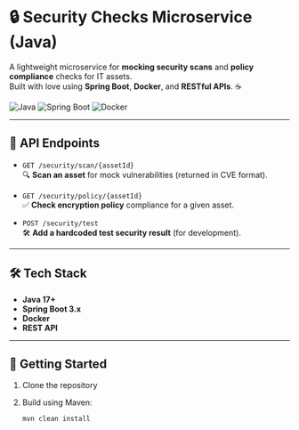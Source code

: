# 🔒 Security Checks Microservice (Java)

A lightweight microservice for **mocking security scans** and **policy compliance** checks for IT assets.  
Built with love using **Spring Boot**, **Docker**, and **RESTful APIs**. ☕

![Java](https://img.shields.io/badge/Java-17+-orange?style=for-the-badge&logo=java)
![Spring Boot](https://img.shields.io/badge/SpringBoot-3.x-brightgreen?style=for-the-badge&logo=spring)
![Docker](https://img.shields.io/badge/Docker-Containerized-blue?style=for-the-badge&logo=docker)

---

## 📡 API Endpoints

- `GET /security/scan/{assetId}`  
  🔍 **Scan an asset** for mock vulnerabilities (returned in CVE format).

- `GET /security/policy/{assetId}`  
  ✅ **Check encryption policy** compliance for a given asset.

- `POST /security/test`  
  🛠️ **Add a hardcoded test security result** (for development).

---

## 🛠️ Tech Stack

- **Java 17+**
- **Spring Boot 3.x**
- **Docker**
- **REST API**

---

## 🚀 Getting Started

1. Clone the repository
2. Build using Maven:

   ```bash
   mvn clean install
